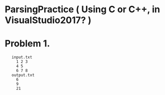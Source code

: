 # ParsingPractice ( Using C or C++, in VisualStudio2017? )

# Problem 1.
       input.txt
         1 2 3 
         4 5 
         6 7 8 
       output.txt
         6
         9
         21
